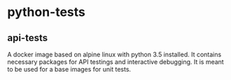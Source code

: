 # python-tests


## api-tests

A docker image based on alpine linux with python 3.5 installed.
It contains necessary packages for API testings and interactive
debugging. It is meant to be used for a base images for unit tests.
